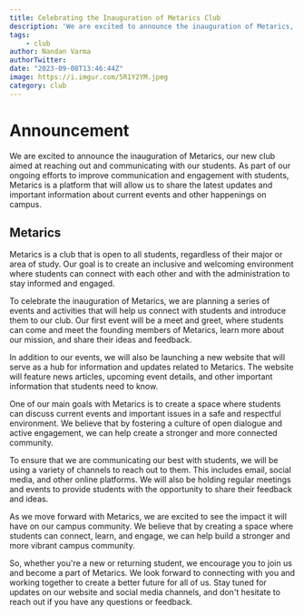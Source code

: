 ```yaml
---
title: Celebrating the Inauguration of Metarics Club
description: 'We are excited to announce the inauguration of Metarics, our new club'
tags: 
    - club
author: Nandan Varma
authorTwitter: 
date: "2023-09-08T13:46:44Z"
image: https://i.imgur.com/5R1Y2YM.jpeg
category: club
---
```


# Announcement
We are excited to announce the inauguration of Metarics, our new club aimed at reaching out and communicating with our students. As part of our ongoing efforts to improve communication and engagement with students, Metarics is a platform that will allow us to share the latest updates and important information about current events and other happenings on campus.

<!-- ![event invite](https://i.imgur.com/wIHZM1W.png)
![event invite](https://i.imgur.com/0Np7c59.png) -->

## Metarics
Metarics is a club that is open to all students, regardless of their major or area of study. Our goal is to create an inclusive and welcoming environment where students can connect with each other and with the administration to stay informed and engaged.

To celebrate the inauguration of Metarics, we are planning a series of events and activities that will help us connect with students and introduce them to our club. Our first event will be a meet and greet, where students can come and meet the founding members of Metarics, learn more about our mission, and share their ideas and feedback.

In addition to our events, we will also be launching a new website that will serve as a hub for information and updates related to Metarics. The website will feature news articles, upcoming event details, and other important information that students need to know.

One of our main goals with Metarics is to create a space where students can discuss current events and important issues in a safe and respectful environment. We believe that by fostering a culture of open dialogue and active engagement, we can help create a stronger and more connected community.

To ensure that we are communicating our best with students, we will be using a variety of channels to reach out to them. This includes email, social media, and other online platforms. We will also be holding regular meetings and events to provide students with the opportunity to share their feedback and ideas.

As we move forward with Metarics, we are excited to see the impact it will have on our campus community. We believe that by creating a space where students can connect, learn, and engage, we can help build a stronger and more vibrant campus community.

So, whether you're a new or returning student, we encourage you to join us and become a part of Metarics. We look forward to connecting with you and working together to create a better future for all of us. Stay tuned for updates on our website and social media channels, and don't hesitate to reach out if you have any questions or feedback.